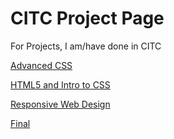# CITC Project Page
For Projects, I am/have done in CITC

<a href="HTML5 and Intro to CSS/index.html">Advanced CSS</a>

<a href="public_html/index.html">HTML5 and Intro to CSS</a>

<a href="RespondWeb/public_html">Responsive Web Design</a>

<a href="Final/index.html">Final</a>
